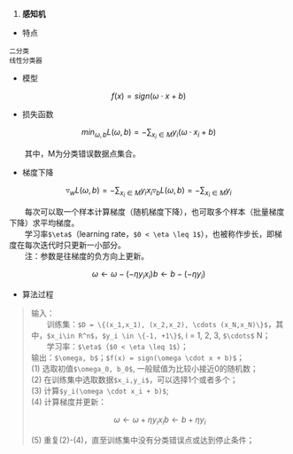 1. **感知机**

- 特点  
```
二分类  
线性分类器
```
- 模型 
```math
f(x) = sign(\omega \cdot x + b)
```
- 损失函数
```math
min_{\omega, b}L(\omega, b) = -\sum_{x_i \in M}y_i(\omega \cdot x_i + b)
```  

[comment]: <> (半方大的空白&ensp;或&#8194;)  
[comment]: <> (全方大的空白&emsp;或&#8195;)  
[comment]: <> (不断行的空白格&nbsp;或&#160;)    

[comment]: <> (This is a comment, it will not be included)
[comment]: <> (in  the output file unless you use it in)  
[comment]: <> (a reference style link.)  
[//]: <> (This is also a comment.)  
[//]:"Comment"   
&ensp;&ensp;&ensp;&ensp;其中，M为分类错误数据点集合。  

- 梯度下降
```math
\triangledown_w L(\omega, b) = -\sum_{x_i \in M}y_ix_i

\triangledown_b L(\omega, b) = -\sum_{x_i \in M}y_i
```  

&ensp;&ensp;&ensp;&ensp;每次可以取一个样本计算梯度（随机梯度下降），也可取多个样本（批量梯度下降）求平均梯度。  
&emsp;&emsp;学习率`$\eta$`（learning rate，`$0 < \eta \leq 1$`），也被称作步长，即梯度在每次迭代时只更新一小部分。  
&emsp;&emsp;注：参数是往梯度的负方向上更新。
```math
\omega \leftarrow \omega - (-\eta y_ix_i)  

b \leftarrow b - (-\eta y_i)
```
- 算法过程  
> 输入：  
> &emsp;&emsp;训练集：`$D = \{(x_1,x_1), (x_2,x_2), \cdots (x_N,x_N)\}$`，其中，`$x_i\in R^n$`，`$y_i \in \{-1, +1\}$`, i = 1, 2, 3, `$\cdots$` N；  
> &emsp;&emsp;学习率：`$\eta$`（`$0 < \eta \leq 1$`）；  
> 输出：`$\omega, b$`；`$f(x) = sign(\omega \cdot x + b)$`；  
> (1) 选取初值`$\omega_0, b_0$`, 一般赋值为比较小接近0的随机数；  
> (2) 在训练集中选取数据`$x_i,y_i$`，可以选择1个或者多个；  
> (3) 计算`$y_i(\omega \cdot x_i + b)$`;  
> (4) 计算梯度并更新：
> ```math
> \omega \leftarrow \omega + \eta y_ix_i  
> 
> b \leftarrow b + \eta y_i
> ```  
> (5) 重复(2)-(4)，直至训练集中没有分类错误点或达到停止条件；

